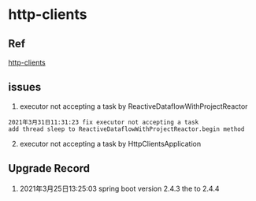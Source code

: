 # http-clients

## Ref

 [http-clients](https://spring.io/blog/2021/01/11/ymnnalft-http-clients)

## issues 
  
  1. executor not accepting a task by ReactiveDataflowWithProjectReactor 

    2021年3月31日11:31:23 fix executor not accepting a task 
    add thread sleep to ReactiveDataflowWithProjectReactor.begin method 

  2. executor not accepting a task by HttpClientsApplication

## Upgrade Record 

  1. 2021年3月25日13:25:03 spring boot version 2.4.3 the to 2.4.4
